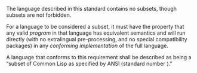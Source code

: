  



The language described in this standard contains no subsets, though subsets are not forbidden. 



For a language to be considered a subset, it must have the property that any valid *program* in that language has equivalent semantics and will run directly (with no extralingual pre-processing, and no special compatibility packages) in any *conforming implementation* of the full language. 



A language that conforms to this requirement shall be described as being a “subset of Common Lisp as specified by ANSI ⟨standard number ⟩.” 












